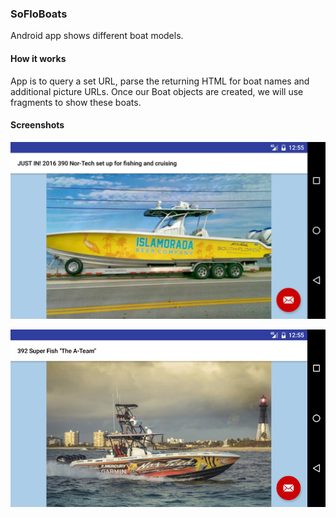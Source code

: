 ### SoFloBoats

Android app shows different boat models.

#### How it works

App is to query a set URL, parse the returning HTML for boat names and additional picture URLs. Once our Boat objects are created, we will use fragments to show these boats.


#### Screenshots

![Image of one of the boats in landing view](https://raw.githubusercontent.com/Carpk/SoFloBoats/master/sampleImages/390NorTech.jpg)

![Image of a second boat in landing view](https://raw.githubusercontent.com/Carpk/SoFloBoats/master/sampleImages/392NorTech.jpg)
